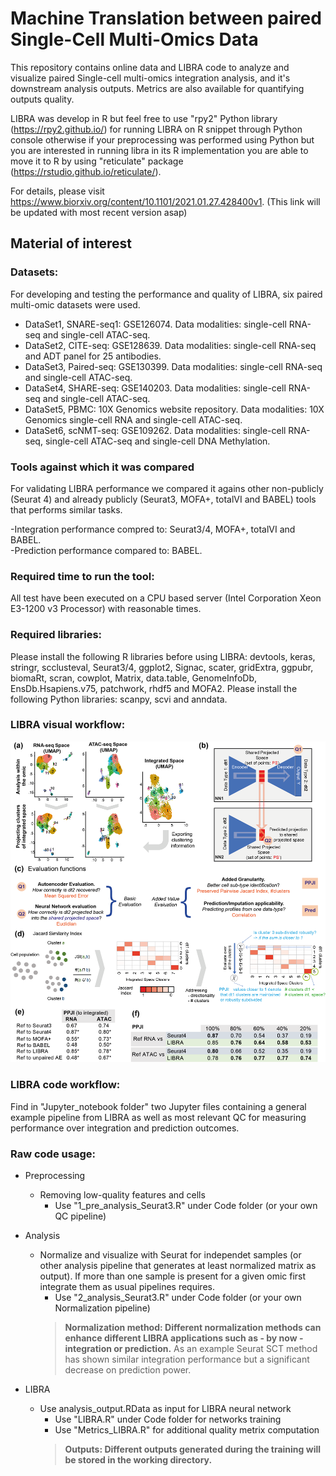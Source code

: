 # Machine Translation between paired Single-Cell Multi-Omics Data
This repository contains online data and LIBRA code to analyze and visualize paired Single-cell multi-omics integration analysis, and it's downstream analysis outputs. Metrics are also available for quantifying outputs quality. 

LIBRA was develop in R but feel free to use "rpy2" Python library (https://rpy2.github.io/) for running LIBRA on R snippet through Python console otherwise if your preprocessing was performed using Python but you are interested in running libra in its R implementation you are able to move it to R by using "reticulate" package (https://rstudio.github.io/reticulate/).

For details, please visit https://www.biorxiv.org/content/10.1101/2021.01.27.428400v1. (This link will be updated with most recent version asap) 

## Material of interest

### Datasets:
For developing and testing the performance and quality of LIBRA, six paired multi-omic datasets were used.

- DataSet1, SNARE-seq1: GSE126074. Data modalities: single-cell RNA-seq and single-cell ATAC-seq.
- DataSet2, CITE-seq: GSE128639. Data modalities: single-cell RNA-seq and ADT panel for 25 antibodies.
- DataSet3, Paired-seq: GSE130399. Data modalities: single-cell RNA-seq and single-cell ATAC-seq.
- DataSet4, SHARE-seq: GSE140203. Data modalities: single-cell RNA-seq and single-cell ATAC-seq.
- DataSet5, PBMC: 10X Genomics website repository. Data modalities: 10X Genomics single-cell RNA and single-cell ATAC-seq.
- DataSet6, scNMT-seq: GSE109262. Data modalities: single-cell RNA-seq, single-cell ATAC-seq and single-cell DNA Methylation.

### Tools against which it was compared
For validating LIBRA performance we compared it agains other non-publicly (Seurat 4) and already publicly (Seurat3, MOFA+, totalVI and BABEL) tools that performs similar tasks. 

-Integration performance compred to: Seurat3/4, MOFA+, totalVI and BABEL.  
-Prediction performance compared to: BABEL.

### Required time to run the tool:
All test have been executed on a CPU based server (Intel Corporation Xeon E3-1200 v3 Processor) with reasonable times.

### Required libraries:
Please install the following R libraries before using LIBRA: devtools, keras, stringr, scclusteval, Seurat3/4, ggplot2, Signac, scater, gridExtra, ggpubr, biomaRt, scran, cowplot, Matrix, data.table, GenomeInfoDb, EnsDb.Hsapiens.v75, patchwork, rhdf5 and MOFA2.
Please install the following Python libraries: scanpy, scvi and anndata.


### LIBRA visual workflow:
![workflow.png](https://github.com/TranslationalBioinformaticsUnit/LIBRA/blob/main/workflow.png)

### LIBRA code workflow:
Find in "Jupyter_notebook folder" two Jupyter files containing a general example pipeline from LIBRA as well as most relevant QC for measuring performance over integration and prediction outcomes.

### Raw code usage:
- Preprocessing
  - Removing low-quality features and cells
    - Use "1_pre_analysis_Seurat3.R" under Code folder (or your own QC pipeline)
    
- Analysis
  - Normalize and visualize with Seurat for independet samples (or other analysis pipeline that generates at least normalized matrix as output). If more than one sample is present for a given omic first integrate them as usual pipelines requires.
    - Use "2_analysis_Seurat3.R" under Code folder (or your own Normalization pipeline)
    > **Normalization method: Different normalization methods can enhance different LIBRA applications such as - by now - integration or prediction.** As an example Seurat SCT method has shown similar integration performance but a significant decrease on prediction power.

- LIBRA 
  - Use analysis_output.RData as input for LIBRA neural network
    - Use "LIBRA.R" under Code folder for networks training
    - Use "Metrics_LIBRA.R" for additional quality metrix computation
    > **Outputs: Different outputs generated during the training will be stored in the working directory.**
